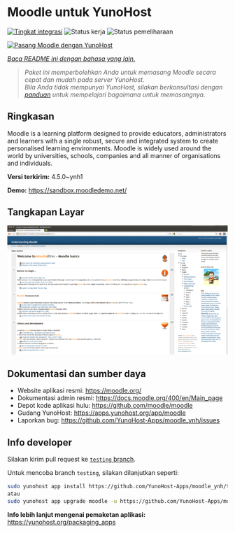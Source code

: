 <!--
N.B.: README ini dibuat secara otomatis oleh <https://github.com/YunoHost/apps/tree/master/tools/readme_generator>
Ini TIDAK boleh diedit dengan tangan.
-->

# Moodle untuk YunoHost

[![Tingkat integrasi](https://dash.yunohost.org/integration/moodle.svg)](https://ci-apps.yunohost.org/ci/apps/moodle/) ![Status kerja](https://ci-apps.yunohost.org/ci/badges/moodle.status.svg) ![Status pemeliharaan](https://ci-apps.yunohost.org/ci/badges/moodle.maintain.svg)

[![Pasang Moodle dengan YunoHost](https://install-app.yunohost.org/install-with-yunohost.svg)](https://install-app.yunohost.org/?app=moodle)

*[Baca README ini dengan bahasa yang lain.](./ALL_README.md)*

> *Paket ini memperbolehkan Anda untuk memasang Moodle secara cepat dan mudah pada server YunoHost.*  
> *Bila Anda tidak mempunyai YunoHost, silakan berkonsultasi dengan [panduan](https://yunohost.org/install) untuk mempelajari bagaimana untuk memasangnya.*

## Ringkasan

Moodle is a learning platform designed to provide educators, administrators and learners with a single robust, secure and integrated system to create personalised learning environments. Moodle is widely used around the world by universities, schools, companies and all manner of organisations and individuals.


**Versi terkirim:** 4.5.0~ynh1

**Demo:** <https://sandbox.moodledemo.net/>

## Tangkapan Layar

![Tangkapan Layar pada Moodle](./doc/screenshots/Moodle_2.0_on_Firefox_4.0.png)

## Dokumentasi dan sumber daya

- Website aplikasi resmi: <https://moodle.org/>
- Dokumentasi admin resmi: <https://docs.moodle.org/400/en/Main_page>
- Depot kode aplikasi hulu: <https://github.com/moodle/moodle>
- Gudang YunoHost: <https://apps.yunohost.org/app/moodle>
- Laporkan bug: <https://github.com/YunoHost-Apps/moodle_ynh/issues>

## Info developer

Silakan kirim pull request ke [`testing` branch](https://github.com/YunoHost-Apps/moodle_ynh/tree/testing).

Untuk mencoba branch `testing`, silakan dilanjutkan seperti:

```bash
sudo yunohost app install https://github.com/YunoHost-Apps/moodle_ynh/tree/testing --debug
atau
sudo yunohost app upgrade moodle -u https://github.com/YunoHost-Apps/moodle_ynh/tree/testing --debug
```

**Info lebih lanjut mengenai pemaketan aplikasi:** <https://yunohost.org/packaging_apps>
